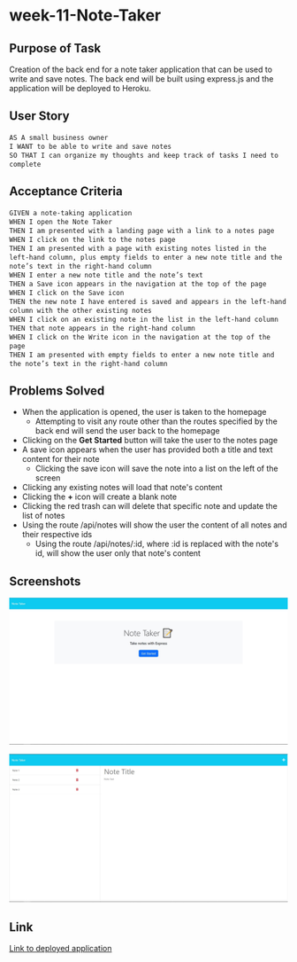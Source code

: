 # week-11-Note-Taker

## Purpose of Task

Creation of the back end for a note taker application that can be used to write and save notes. The back end will be built using express.js and the application will be deployed to Heroku.

## User Story

```
AS A small business owner
I WANT to be able to write and save notes
SO THAT I can organize my thoughts and keep track of tasks I need to complete
```


## Acceptance Criteria

```
GIVEN a note-taking application
WHEN I open the Note Taker
THEN I am presented with a landing page with a link to a notes page
WHEN I click on the link to the notes page
THEN I am presented with a page with existing notes listed in the left-hand column, plus empty fields to enter a new note title and the note’s text in the right-hand column
WHEN I enter a new note title and the note’s text
THEN a Save icon appears in the navigation at the top of the page
WHEN I click on the Save icon
THEN the new note I have entered is saved and appears in the left-hand column with the other existing notes
WHEN I click on an existing note in the list in the left-hand column
THEN that note appears in the right-hand column
WHEN I click on the Write icon in the navigation at the top of the page
THEN I am presented with empty fields to enter a new note title and the note’s text in the right-hand column
```

## Problems Solved

- When the application is opened, the user is taken to the homepage
    - Attempting to visit any route other than the routes specified by the back end will send the user back to the homepage
- Clicking on the **Get Started** button will take the user to the notes page
- A save icon appears when the user has provided both a title and text content for their note
    - Clicking the save icon will save the note into a list on the left of the screen
- Clicking any existing notes will load that note's content
- Clicking the **+** icon will create a blank note
- Clicking the red trash can will delete that specific note and update the list of notes
- Using the route /api/notes will show the user the content of all notes and their respective ids
    - Using the route /api/notes/:id, where :id is replaced with the note's id, will show the user only that note's content

## Screenshots

![Homepage Screenshot](./assets/images/screenshot-of-homepage.jpg) 

![Notes Screenshot](./assets/images/screenshot-of-notes.jpg) 

## Link

[Link to deployed application](https://serene-fjord-75188-a6c4e5484afd.herokuapp.com/)